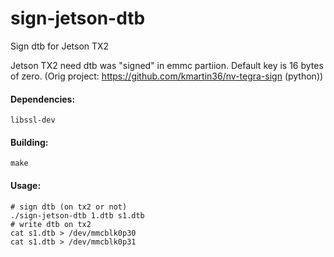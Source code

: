 # sign-jetson-dtb
Sign dtb for Jetson TX2

Jetson TX2 need dtb was "signed" in emmc partiion.
Default key is 16 bytes of zero. 
(Orig project: https://github.com/kmartin36/nv-tegra-sign (python))

#### Dependencies:
```
libssl-dev
```
#### Building:
```
make
```
#### Usage:
```
# sign dtb (on tx2 or not)
./sign-jetson-dtb 1.dtb s1.dtb
# write dtb on tx2
cat s1.dtb > /dev/mmcblk0p30
cat s1.dtb > /dev/mmcblk0p31
```

